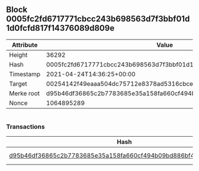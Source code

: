 ## Block 0005fc2fd6717771cbcc243b698563d7f3bbf01d1d0fcfd817f14376089d809e

Attribute | Value
--- | ---
Height | 36292
Hash | 0005fc2fd6717771cbcc243b698563d7f3bbf01d1d0fcfd817f14376089d809e
Timestamp | 2021-04-24T14:36:25+00:00
Target | 00254142f49eaaa504dc75712e8378ad5316cbcead634704b3734b6271167cc4
Merke root | d95b46df36865c2b7783685e35a158fa660cf494b09bd886bf4abdf800a77f95
Nonce | 1064895289

```

```

### Transactions

Hash | Amount
--- | ---
[d95b46df36865c2b7783685e35a158fa660cf494b09bd886bf4abdf800a77f95](d95b46df36865c2b7783685e35a158fa660cf494b09bd886bf4abdf800a77f95.md) | 10.00000000 SKEPTI 
